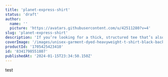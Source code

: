 ```yaml
---
title: 'planet-express-shirt'
status: 'draft'
author:
  name: ''
  picture: 'https://avatars.githubusercontent.com/u/42511280?v=4'
slug: 'planet-express-shirt'
description: 'If you’re looking for a thick, structured tee that’s also super soft and breathable—look no further! The men’s garment-dyed heavyweight t-shirt ticks all the boxes and is made of 100% ring-spun cotton. The regular t-shirt style will complement most looks and fit you to a tee. • 100% ring-spun cotton • Fabric weight: 6.1 oz/yd² (206.8 g/m²) • Garment-dyed • Relaxed fit • 7/8″ double-needle topstitched collar • Twill-taped neck and shoulders for extra durability • Double-needle armhole, sleeve, and bottom hems • Blank product sourced from Honduras This product is made especially for you as soon as you place an order, which is why it takes us a bit longer to deliver it to you. Making products on demand instead of in bulk helps reduce overproduction, so thank you for making thoughtful purchasing decisions!'
coverImage: '/images/unisex-garment-dyed-heavyweight-t-shirt-black-back-6595c14f40a6c-A5Mz.jpg'
productId: '1705425423410'
id: '8341798551807'
publishedAt: '2024-01-15T23:34:50.150Z'
---
```


test